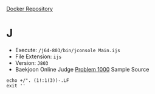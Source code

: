 [Docker Repository](https://registry.hub.docker.com/u/baekjoon/onlinejudge-j)

# J 

* Execute: `/j64-803/bin/jconsole Main.ijs`
* File Extension: `ijs`
* Version: `J803`
* Baekjoon Online Judge [Problem 1000](https://www.acmicpc.net/problem/1000) Sample Source
````
echo +/". (1!:1(3))-.LF
exit ''
````


